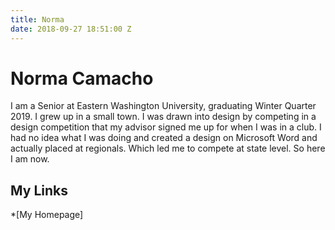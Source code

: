 ```yaml
---
title: Norma
date: 2018-09-27 18:51:00 Z
---
```


# Norma Camacho

I am a Senior at Eastern Washington University, graduating Winter Quarter 2019. I grew up in a small town. I was drawn into design by competing in a design competition that my advisor signed me up for when I was in a club. I had no idea what I was doing and created a design on Microsoft Word and actually placed at regionals. Which led me to compete at state level. So here I am now.

## My Links

*[My Homepage]